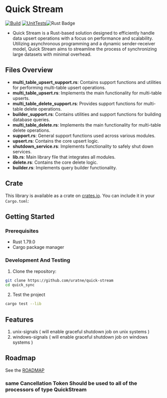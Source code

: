 # Quick Stream
[![Build](https://github.com/uratne/quick-stream/actions/workflows/build.yml/badge.svg)](https://github.com/uratne/quick-stream/actions/workflows/build.yml) [![UnitTests](https://github.com/uratne/quick-stream/actions/workflows/unit-tests.yml/badge.svg)](https://github.com/uratne/quick-stream/actions/workflows/unit-tests.yml)![Rust Badge](https://img.shields.io/badge/Rust-1.79.0-000?logo=rust&logoColor=fff&style=flat)

* Quick Stream is a Rust-based solution designed to efficiently handle data upsert operations with a focus on performance and scalability. Utilizing asynchronous programming and a dynamic sender-receiver model, Quick Stream aims to streamline the process of synchronizing large datasets with minimal overhead.

## Files Overview

- **multi_table_upsert_support.rs**: Contains support functions and utilities for performing multi-table upsert operations.
- **multi_table_upsert.rs**: Implements the main functionality for multi-table upserts.
- **multi_table_delete_support.rs**: Provides support functions for multi-table delete operations.
- **builder_support.rs**: Contains utilities and support functions for building database queries.
- **multi_table_delete.rs**: Implements the main functionality for multi-table delete operations.
- **support.rs**: General support functions used across various modules.
- **upsert.rs**: Contains the core upsert logic.
- **shutdown_service.rs**: Implements functionality to safely shut down services.
- **lib.rs**: Main library file that integrates all modules.
- **delete.rs**: Contains the core delete logic.
- **builder.rs**: Implements query builder functionality.

## Crate

This library is available as a crate on [crates.io](https://crates.io/crates/quick_stream). You can include it in your `Cargo.toml`:

## Getting Started

### Prerequisites

- Rust 1.79.0
- Cargo package manager

### Development And Testing

1. Clone the repository:

```sh
git clone https://github.com/uratne/quick-stream
cd quick_sync
```

2. Test the project

```sh
cargo test --lib
```
## Features
1. unix-signals ( will enable graceful shutdown job on unix systems )
2. windows-signals ( will enable graceful shutdown job on windows systems )

## Roadmap
See the [ROADMAP](ROADMAP.md)

### same Cancellation Token Should be used to all of the processors of type QuickStream
